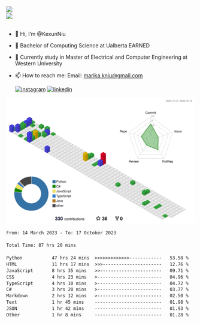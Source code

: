 <a href="https://github.com/anuraghazra/github-readme-stats">
  <img align="center" src="https://github-readme-stats.vercel.app/api?username=KexunNiu&show_icons=true" />
</a>
</br>
<a href="https://github.com/anuraghazra/github-readme-stats">
  <img align="center" src="https://github-readme-stats.vercel.app/api/top-langs/?username=KexunNiu" />
</a>

</br>
</br>

- 👋 Hi, I’m @KexunNiu
- 👀 Bachelor of Computing Science at Ualberta EARNED
- 🌱 Currently study in Master of Electrical and Computer Engineering at Western University
- 📫 How to reach me: Email: marika.kniu@gmail.com
  
  [![instagram](https://github.com/shikhar1020jais1/Git-Social/blob/master/Icons/Instagram1.png (Instagram))][1] [![linkedin](https://github.com/shikhar1020jais1/Git-Social/blob/master/Icons/LinkedIn1.png (LinkedIn))][2]

<!-- To Link your profile to the media buttons -->

[1]: https://www.instagram.com/barryn719_
[2]: https://www.linkedin.com/in/kexun-niu



![](./profile-3d-contrib/profile-gitblock.svg)

<!--START_SECTION:waka-->

```txt
From: 14 March 2023 - To: 17 October 2023

Total Time: 87 hrs 20 mins

Python           47 hrs 24 mins  >>>>>>>>>>>>>------------   53.58 %
HTML             11 hrs 17 mins  >>>----------------------   12.76 %
JavaScript       8 hrs 35 mins   >>-----------------------   09.71 %
CSS              4 hrs 23 mins   >------------------------   04.96 %
TypeScript       4 hrs 10 mins   >------------------------   04.72 %
C#               3 hrs 20 mins   >------------------------   03.77 %
Markdown         2 hrs 12 mins   >------------------------   02.50 %
Text             1 hr 45 mins    -------------------------   01.98 %
JSON             1 hr 42 mins    -------------------------   01.93 %
Other            1 hr 8 mins     -------------------------   01.28 %
```

<!--END_SECTION:waka-->

